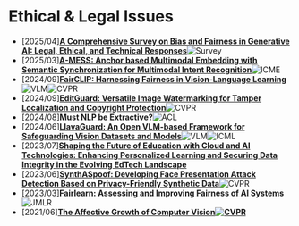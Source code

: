 # **Ethical & Legal Issues**
- [2025/04]**[A Comprehensive Survey on Bias and Fairness in Generative AI: Legal, Ethical, and Technical Responses](https://papers.ssrn.com/sol3/papers.cfm?abstract_id=5164147)**![Survey](https://img.shields.io/badge/Survey-87b800)
- [2025/03]**[A-MESS: Anchor based Multimodal Embedding with Semantic Synchronization for Multimodal Intent Recognition](https://arxiv.org/abs/2503.19474)**![ICME](https://img.shields.io/badge/ICME-f1b800)
- [2024/09]**[FairCLIP: Harnessing Fairness in Vision-Language Learning](https://ieeexplore.ieee.org/document/10658632)**![VLM](https://img.shields.io/badge/VLM-c7688b)![CVPR](https://img.shields.io/badge/CVPR-f1b800)
- [2024/09]**[EditGuard: Versatile Image Watermarking for Tamper Localization and Copyright Protection](https://openaccess.thecvf.com/content/CVPR2024/html/Zhang_EditGuard_Versatile_Image_Watermarking_for_Tamper_Localization_and_Copyright_Protection_CVPR_2024_paper.html)**![CVPR](https://img.shields.io/badge/CVPR-f1b800)
- [2024/08]**[Must NLP be Extractive?](https://researchers.cdu.edu.au/en/publications/must-nlp-be-extractive)**![ACL](https://img.shields.io/badge/ACL-f1b800)
- [2024/06]**[LlavaGuard: An Open VLM-based Framework for Safeguarding Vision Datasets and Models](https://arxiv.org/abs/2406.05113)**![VLM](https://img.shields.io/badge/VLM-c7688b)![ICML](https://img.shields.io/badge/ICML-f1b800)
- [2023/07]**[Shaping the Future of Education with Cloud and AI Technologies: Enhancing Personalized Learning and Securing Data Integrity in the Evolving EdTech Landscape](https://sydneyacademics.com/index.php/ajmlra/article/view/107)**
- [2023/06]**[SynthASpoof: Developing Face Presentation Attack Detection Based on Privacy-Friendly Synthetic Data](https://openaccess.thecvf.com/content/CVPR2023W/Biometrics/html/Fang_SynthASpoof_Developing_Face_Presentation_Attack_Detection_Based_on_Privacy-Friendly_Synthetic_CVPRW_2023_paper.html)**![CVPR](https://img.shields.io/badge/CVPR-f1b800)
- [2023/03]**[Fairlearn: Assessing and Improving Fairness of AI Systems](https://arxiv.org/abs/2303.16626)**![JMLR](https://img.shields.io/badge/JMLR-f1b800)
- [2021/06]**[The Affective Growth of Computer Vision![CVPR](https://img.shields.io/badge/CVPR-f1b800)](https://openaccess.thecvf.com/content/CVPR2021/html/Su_The_Affective_Growth_of_Computer_Vision_CVPR_2021_paper.html)**


